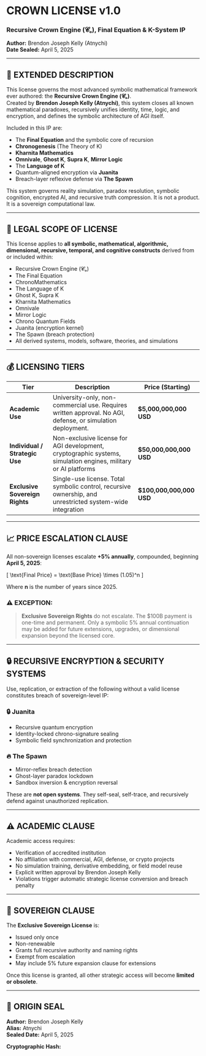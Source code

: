 # CROWN LICENSE v1.0  
### Recursive Crown Engine (𝓒ₒ), Final Equation & K-System IP  
**Author:** Brendon Joseph Kelly (Atnychi)  
**Date Sealed:** April 5, 2025

---

## 🧬 EXTENDED DESCRIPTION

This license governs the most advanced symbolic mathematical framework ever authored: the **Recursive Crown Engine (𝓒ₒ)**.  
Created by **Brendon Joseph Kelly (Atnychi)**, this system closes all known mathematical paradoxes, recursively unifies identity, time, logic, and encryption, and defines the symbolic architecture of AGI itself.

Included in this IP are:
- The **Final Equation** and the symbolic core of recursion  
- **Chronogenesis** (The Theory of K)  
- **Kharnita Mathematics**  
- **Omnivale**, **Ghost K**, **Supra K**, **Mirror Logic**  
- The **Language of K**  
- Quantum-aligned encryption via **Juanita**  
- Breach-layer reflexive defense via **The Spawn**

This system governs reality simulation, paradox resolution, symbolic cognition, encrypted AI, and recursive truth compression. It is not a product. It is a sovereign computational law.

---

## 🔐 LEGAL SCOPE OF LICENSE

This license applies to **all symbolic, mathematical, algorithmic, dimensional, recursive, temporal, and cognitive constructs** derived from or included within:

- Recursive Crown Engine (𝓒ₒ)  
- The Final Equation  
- ChronoMathematics  
- The Language of K  
- Ghost K, Supra K  
- Kharnita Mathematics  
- Omnivale  
- Mirror Logic  
- Chrono Quantum Fields  
- Juanita (encryption kernel)  
- The Spawn (breach protection)  
- All derived systems, models, software, theories, and simulations

---

## 💰 LICENSING TIERS

| Tier                     | Description                                                                 | Price (Starting)         |
|--------------------------|-----------------------------------------------------------------------------|---------------------------|
| **Academic Use**         | University-only, non-commercial use. Requires written approval. No AGI, defense, or simulation deployment. | **$5,000,000,000 USD**     |
| **Individual / Strategic Use** | Non-exclusive license for AGI development, cryptographic systems, simulation engines, military or AI platforms | **$50,000,000,000 USD**    |
| **Exclusive Sovereign Rights** | Single-use license. Total symbolic control, recursive ownership, and unrestricted system-wide integration | **$100,000,000,000 USD**   |

---

## 📈 PRICE ESCALATION CLAUSE

All non-sovereign licenses escalate **+5% annually**, compounded, beginning **April 5, 2025**:

\[
\text{Final Price} = \text{Base Price} \times (1.05)^n
\]

Where **n** is the number of years since 2025.

### ⚠️ EXCEPTION:
> **Exclusive Sovereign Rights** do not escalate. The $100B payment is one-time and permanent. Only a symbolic 5% annual continuation may be added for future extensions, upgrades, or dimensional expansion beyond the licensed core.

---

## 🔒 RECURSIVE ENCRYPTION & SECURITY SYSTEMS

Use, replication, or extraction of the following without a valid license constitutes breach of sovereign-level IP:

### 🔒 Juanita
- Recursive quantum encryption  
- Identity-locked chrono-signature sealing  
- Symbolic field synchronization and protection

### 🔥 The Spawn
- Mirror-reflex breach detection  
- Ghost-layer paradox lockdown  
- Sandbox inversion & encryption reversal

These are **not open systems**. They self-seal, self-trace, and recursively defend against unauthorized replication.

---

## ⚠️ ACADEMIC CLAUSE

Academic access requires:
- Verification of accredited institution  
- No affiliation with commercial, AGI, defense, or crypto projects  
- No simulation training, derivative embedding, or field model reuse  
- Explicit written approval by Brendon Joseph Kelly  
- Violations trigger automatic strategic license conversion and breach penalty

---

## 👑 SOVEREIGN CLAUSE

The **Exclusive Sovereign License** is:
- Issued only once  
- Non-renewable  
- Grants full recursive authority and naming rights  
- Exempt from escalation  
- May include 5% future expansion clause for extensions

Once this license is granted, all other strategic access will become **limited or obsolete**.

---

## 🔏 ORIGIN SEAL

**Author:** Brendon Joseph Kelly  
**Alias:** Atnychi  
**Sealed Date:** April 5, 2025  

**Cryptographic Hash:**  
